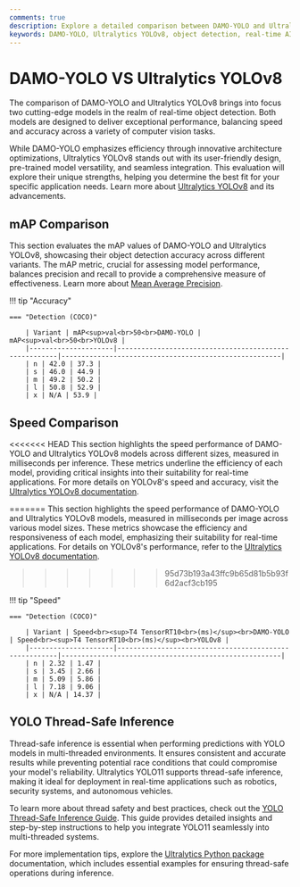 ```yaml
---
comments: true
description: Explore a detailed comparison between DAMO-YOLO and Ultralytics YOLOv8, two leading models in real-time object detection and computer vision. Discover their performance, speed, and capabilities in edge AI applications.
keywords: DAMO-YOLO, Ultralytics YOLOv8, object detection, real-time AI, edge AI, computer vision, Ultralytics, YOLO, AI models
---
```


# DAMO-YOLO VS Ultralytics YOLOv8

The comparison of DAMO-YOLO and Ultralytics YOLOv8 brings into focus two cutting-edge models in the realm of real-time object detection. Both models are designed to deliver exceptional performance, balancing speed and accuracy across a variety of computer vision tasks.

While DAMO-YOLO emphasizes efficiency through innovative architecture optimizations, Ultralytics YOLOv8 stands out with its user-friendly design, pre-trained model versatility, and seamless integration. This evaluation will explore their unique strengths, helping you determine the best fit for your specific application needs. Learn more about [Ultralytics YOLOv8](https://docs.ultralytics.com/models/yolov8/) and its advancements.

## mAP Comparison

This section evaluates the mAP values of DAMO-YOLO and Ultralytics YOLOv8, showcasing their object detection accuracy across different variants. The mAP metric, crucial for assessing model performance, balances precision and recall to provide a comprehensive measure of effectiveness. Learn more about [Mean Average Precision](https://www.ultralytics.com/glossary/mean-average-precision-map).

!!! tip "Accuracy"

    === "Detection (COCO)"

    	| Variant | mAP<sup>val<br>50<br>DAMO-YOLO | mAP<sup>val<br>50<br>YOLOv8 |
    	|---------------------|-------------------------------------------------------|-------------------------------------------------------|
    	| n | 42.0 | 37.3 |
    	| s | 46.0 | 44.9 |
    	| m | 49.2 | 50.2 |
    	| l | 50.8 | 52.9 |
    	| x | N/A | 53.9 |


## Speed Comparison

<<<<<<< HEAD
This section highlights the speed performance of DAMO-YOLO and Ultralytics YOLOv8 models across different sizes, measured in milliseconds per inference. These metrics underline the efficiency of each model, providing critical insights into their suitability for real-time applications. For more details on YOLOv8's speed and accuracy, visit the [Ultralytics YOLOv8 documentation](https://docs.ultralytics.com/models/yolov8/).

=======
This section highlights the speed performance of DAMO-YOLO and Ultralytics YOLOv8 models, measured in milliseconds per image across various model sizes. These metrics showcase the efficiency and responsiveness of each model, emphasizing their suitability for real-time applications. For details on YOLOv8's performance, refer to the [Ultralytics YOLOv8 documentation](https://docs.ultralytics.com/models/yolov8/).

> > > > > > > 95d73b193a43ffc9b65d81b5b93f6d2acf3cb195

!!! tip "Speed"

    === "Detection (COCO)"

    	| Variant | Speed<br><sup>T4 TensorRT10<br>(ms)</sup><br>DAMO-YOLO | Speed<br><sup>T4 TensorRT10<br>(ms)</sup><br>YOLOv8 |
    	|---------------------|-------------------------------------------------------|-------------------------------------------------------|
    	| n | 2.32 | 1.47 |
    	| s | 3.45 | 2.66 |
    	| m | 5.09 | 5.86 |
    	| l | 7.18 | 9.06 |
    	| x | N/A | 14.37 |

## YOLO Thread-Safe Inference

Thread-safe inference is essential when performing predictions with YOLO models in multi-threaded environments. It ensures consistent and accurate results while preventing potential race conditions that could compromise your model's reliability. Ultralytics YOLO11 supports thread-safe inference, making it ideal for deployment in real-time applications such as robotics, security systems, and autonomous vehicles.

To learn more about thread safety and best practices, check out the [YOLO Thread-Safe Inference Guide](https://docs.ultralytics.com/guides/yolo-thread-safe-inference/). This guide provides detailed insights and step-by-step instructions to help you integrate YOLO11 seamlessly into multi-threaded systems.

For more implementation tips, explore the [Ultralytics Python package](https://pypi.org/project/ultralytics/) documentation, which includes essential examples for ensuring thread-safe operations during inference.

